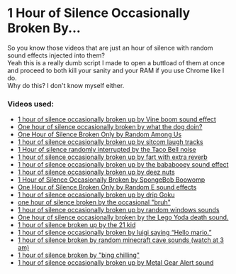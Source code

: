 # 1 Hour of Silence Occasionally Broken By...
So you know those videos that are just an hour of silence with random sound effects injected into them?  
Yeah this is a really dumb script I made to open a buttload of them at once and proceed to both kill your sanity and your RAM if you use Chrome like I do.  
Why do this? I don't know myself either.
### Videos used:
- [1 hour of silence occasionally broken up by Vine boom sound effect](https://www.youtube.com/watch?v=ameTtKHP5SA)
- [One hour of silence occasionally broken by what the dog doin?](https://www.youtube.com/watch?v=bmDdHk_X864)
- [One Hour of Silence Broken Only by Random Among Us](https://www.youtube.com/watch?v=fv7UXEmL35E)
- [1 hour of silence occasionally broken up by sitcom laugh tracks](https://www.youtube.com/watch?v=QGroZXx2eGM)
- [1 Hour of silence randomly interrupted by the Taco Bell noise](https://www.youtube.com/watch?v=hOwiw6RKkZ8)
- [1 hour of silence occasionally broken up by fart with extra reverb](https://www.youtube.com/watch?v=-sj5wq4EIRg)
- [1 hour of silence occasionally broken up by the bababooey sound effect](https://www.youtube.com/watch?v=1Nkdl-jFpCw)
- [1 hour of silence occasionally broken up by deez nuts](https://www.youtube.com/watch?v=01642fazbNY)
- [1 Hour of Silence Occasionally Broken by SpongeBob Boowomp](https://www.youtube.com/watch?v=b4HT4QJnhmU)
- [One Hour of Silence Broken Only by Random E sound effects](https://www.youtube.com/watch?v=Ms6YzGIQ7IM)
- [1 hour of silence occasionally broken up by drip Goku](https://www.youtube.com/watch?v=uUM7K2-OlUk)
- [one hour of silence broken by the occasional "bruh"](https://www.youtube.com/watch?v=MLw2vJPv5bc)
- [1 hour of silence occasionally broken up by random windows sounds](https://www.youtube.com/watch?v=P5RvvcaQEIs)
- [One hour of silence occasionally broken by the Lego Yoda death sound.](https://www.youtube.com/watch?v=l88OZsBVA_I)
- [1 hour of silence broken up by the 21 kid](https://www.youtube.com/watch?v=TAbXrwO7ku8)
- [1 hour of silence occasionally broken by luigi saying “Hello mario.”](https://www.youtube.com/watch?v=IFpd0hZxfAI)
- [1 hour of silence broken by random minecraft cave sounds (watch at 3 am)](https://www.youtube.com/watch?v=z6BSnp534L4)
- [1 hour of silence broken by "bing chilling"](https://www.youtube.com/watch?v=TvRgTasZqyc)
- [1 hour of silence occasionally broken up by Metal Gear Alert sound](https://www.youtube.com/watch?v=BtNB7qpCkwQ)